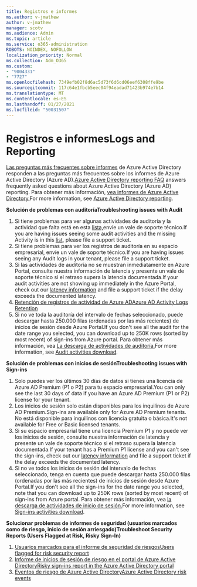 ```yaml
---
title: Registros e informes
ms.author: v-jmathew
author: v-jmathew
manager: scotv
ms.audience: Admin
ms.topic: article
ms.service: o365-administration
ROBOTS: NOINDEX, NOFOLLOW
localization_priority: Normal
ms.collection: Adm_O365
ms.custom:
- "9004331"
- "7727"
ms.openlocfilehash: 7349efb02f8d6ac5d73f6d6cd06eef6308ffe9be
ms.sourcegitcommit: 117c64e1fbcb5eec04f94eadad71423b974e7b14
ms.translationtype: MT
ms.contentlocale: es-ES
ms.lasthandoff: 01/27/2021
ms.locfileid: "50031507"
---
```

# <a name="logs-and-reporting"></a><span data-ttu-id="88aac-102">Registros e informes</span><span class="sxs-lookup"><span data-stu-id="88aac-102">Logs and Reporting</span></span>

<span data-ttu-id="88aac-103">[Las preguntas más frecuentes sobre informes](https://docs.microsoft.com/azure/active-directory/active-directory-reporting-faq) de Azure Active Directory responden a las preguntas más frecuentes sobre los informes de Azure Active Directory (Azure AD).</span><span class="sxs-lookup"><span data-stu-id="88aac-103">[Azure Active Directory reporting FAQ](https://docs.microsoft.com/azure/active-directory/active-directory-reporting-faq) answers frequently asked questions about Azure Active Directory (Azure AD) reporting.</span></span> <span data-ttu-id="88aac-104">Para obtener más información, [vea informes de Azure Active Directory.](https://docs.microsoft.com/azure/active-directory/reports-monitoring/overview-reports)</span><span class="sxs-lookup"><span data-stu-id="88aac-104">For more information, see [Azure Active Directory reporting](https://docs.microsoft.com/azure/active-directory/reports-monitoring/overview-reports).</span></span>

<span data-ttu-id="88aac-105">**Solución de problemas con auditoría**</span><span class="sxs-lookup"><span data-stu-id="88aac-105">**Troubleshooting issues with Audit**</span></span>

1. <span data-ttu-id="88aac-106">Si tiene problemas para ver algunas actividades de auditoría y la actividad que falta está en esta [lista,](https://docs.microsoft.com/azure/active-directory/reports-monitoring/reference-audit-activities)envíe un vale de soporte técnico.</span><span class="sxs-lookup"><span data-stu-id="88aac-106">If you are having issues seeing some audit activities and the missing Activity is in this [list](https://docs.microsoft.com/azure/active-directory/reports-monitoring/reference-audit-activities), please file a support ticket.</span></span>
2. <span data-ttu-id="88aac-107">Si tiene problemas para ver los registros de auditoría en su espacio empresarial, envíe un vale de soporte técnico.</span><span class="sxs-lookup"><span data-stu-id="88aac-107">If you are having issues seeing any Audit logs in your tenant, please file a support ticket.</span></span>
3. <span data-ttu-id="88aac-108">Si las actividades de auditoría no se muestran inmediatamente [](https://docs.microsoft.com/azure/active-directory/reports-monitoring/reference-reports-latencies) en Azure Portal, consulte nuestra información de latencia y presente un vale de soporte técnico si el retraso supera la latencia documentada.</span><span class="sxs-lookup"><span data-stu-id="88aac-108">If your audit activities are not showing up immediately in the Azure Portal, check out our [latency information](https://docs.microsoft.com/azure/active-directory/reports-monitoring/reference-reports-latencies) and file a support ticket if the delay exceeds the documented latency.</span></span>
4. [<span data-ttu-id="88aac-109">Retención de registros de actividad de Azure AD</span><span class="sxs-lookup"><span data-stu-id="88aac-109">Azure AD Activity Logs Retention</span></span>](https://docs.microsoft.com/azure/active-directory/reports-monitoring/reference-reports-data-retention)
5. <span data-ttu-id="88aac-110">Si no ve toda la auditoría del intervalo de fechas seleccionado, puede descargar hasta 250.000 filas (ordenadas por las más recientes) de inicios de sesión desde Azure Portal.</span><span class="sxs-lookup"><span data-stu-id="88aac-110">If you don't see all the audit for the date range you selected, you can download up to 250K rows (sorted by most recent) of sign-ins from Azure portal.</span></span> <span data-ttu-id="88aac-111">Para obtener más información, vea [La descarga de actividades de auditoría.](https://docs.microsoft.com/azure/active-directory/reports-monitoring/quickstart-download-audit-report)</span><span class="sxs-lookup"><span data-stu-id="88aac-111">For more information, see [Audit activities download](https://docs.microsoft.com/azure/active-directory/reports-monitoring/quickstart-download-audit-report).</span></span>

<span data-ttu-id="88aac-112">**Solución de problemas con inicios de sesión**</span><span class="sxs-lookup"><span data-stu-id="88aac-112">**Troubleshooting issues with Sign-ins**</span></span>

1. <span data-ttu-id="88aac-113">Solo puedes ver los últimos 30 días de datos si tienes una licencia de Azure AD Premium (P1 o P2) para tu espacio empresarial.</span><span class="sxs-lookup"><span data-stu-id="88aac-113">You can only see the last 30 days of data if you have an Azure AD Premium (P1 or P2) license for your tenant.</span></span>
2. <span data-ttu-id="88aac-114">Los inicios de sesión solo están disponibles para los inquilinos de Azure AD Premium.</span><span class="sxs-lookup"><span data-stu-id="88aac-114">Sign-ins are available only for Azure AD Premium tenants.</span></span> <span data-ttu-id="88aac-115">No está disponible para inquilinos con licencia gratuita o básica.</span><span class="sxs-lookup"><span data-stu-id="88aac-115">It's not available for Free or Basic licensed tenants.</span></span>
3. <span data-ttu-id="88aac-116">Si su espacio empresarial tiene una licencia Premium P1 y no puede [](https://docs.microsoft.com/azure/active-directory/reports-monitoring/reference-reports-latencies) ver los inicios de sesión, consulte nuestra información de latencia y presente un vale de soporte técnico si el retraso supera la latencia documentada.</span><span class="sxs-lookup"><span data-stu-id="88aac-116">If your tenant has a Premium P1 license and you can't see the sign-ins, check out our [latency information](https://docs.microsoft.com/azure/active-directory/reports-monitoring/reference-reports-latencies) and file a support ticket if the delay exceeds the documented latency.</span></span>
4. <span data-ttu-id="88aac-117">Si no ve todos los inicios de sesión del intervalo de fechas seleccionado, tenga en cuenta que puede descargar hasta 250.000 filas (ordenadas por las más recientes) de inicios de sesión desde Azure Portal.</span><span class="sxs-lookup"><span data-stu-id="88aac-117">If you don't see all the sign-ins for the date range you selected, note that you can download up to 250K rows (sorted by most recent) of sign-ins from Azure portal.</span></span> <span data-ttu-id="88aac-118">Para obtener más información, vea [la descarga de actividades de inicio de sesión.](https://docs.microsoft.com/azure/active-directory/reports-monitoring/concept-sign-ins#download-sign-in-activities)</span><span class="sxs-lookup"><span data-stu-id="88aac-118">For more information, see [Sign-ins activities download](https://docs.microsoft.com/azure/active-directory/reports-monitoring/concept-sign-ins#download-sign-in-activities).</span></span>

<span data-ttu-id="88aac-119">**Solucionar problemas de informes de seguridad (usuarios marcados como de riesgo, inicio de sesión arriesgado)**</span><span class="sxs-lookup"><span data-stu-id="88aac-119">**Troubleshoot Security Reports (Users Flagged at Risk, Risky Sign-In)**</span></span>

1. [<span data-ttu-id="88aac-120">Usuarios marcados para el informe de seguridad de riesgos</span><span class="sxs-lookup"><span data-stu-id="88aac-120">Users flagged for risk security report</span></span>](https://docs.microsoft.com/azure/active-directory/reports-monitoring/concept-user-at-risk)
2. [<span data-ttu-id="88aac-121">Informe de inicios de sesión de riesgo en el portal de Azure Active Directory</span><span class="sxs-lookup"><span data-stu-id="88aac-121">Risky sign-ins report in the Azure Active Directory portal</span></span>](https://docs.microsoft.com/azure/active-directory/reports-monitoring/concept-risky-sign-ins)
3. [<span data-ttu-id="88aac-122">Eventos de riesgo de Azure Active Directory</span><span class="sxs-lookup"><span data-stu-id="88aac-122">Azure Active Directory risk events</span></span>](https://docs.microsoft.com/azure/active-directory/reports-monitoring/concept-risk-events)
